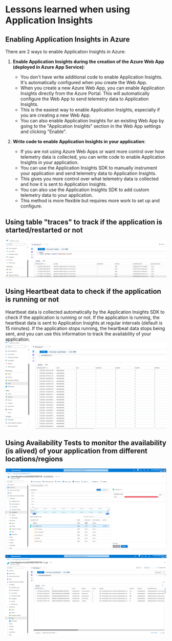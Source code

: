 # Lessons learned when using Application Insights

## Enabling Application Insights in Azure
There are 2 ways to enable Application Insights in Azure:
1. **Enable Application Insights during the creation of the Azure Web App (deployed in Azure App Service)**:
	* You don't have write additional code to enable Application Insights. It's automatically configured when you create the Web App.
	* When you create a new Azure Web App, you can enable Application Insights directly from the Azure Portal. This will automatically configure the Web App to send telemetry data to Application Insights.
	* This is the easiest way to enable Application Insights, especially if you are creating a new Web App.
	* You can also enable Application Insights for an existing Web App by going to the "Application Insights" section in the Web App settings and clicking "Enable".

2. **Write code to enable Application Insights in your application**:
	* If you are not using Azure Web Apps or want more control over how telemetry data is collected, you can write code to enable Application Insights in your application.
	* You can use the Application Insights SDK to manually instrument your application and send telemetry data to Application Insights.
	* This gives you more control over what telemetry data is collected and how it is sent to Application Insights.
	* You can also use the Application Insights SDK to add custom telemetry data to your application.
	* This method is more flexible but requires more work to set up and configure.

## Using table "traces" to track if the application is started/restarted or not
![Application Insights Traces](./Images/azure-appinsight-traces-app-started.PNG)

## Using Heartbeat data to check if the application is running or not
Heartbeat data is collected automatically by the Application Insights SDK to check if the application is running or not. 
If the application is running, the heartbeat data is sent to Application Insights at regular intervals (default is 15 minutes). 
If the application stops running, the heartbeat data stops being sent, and you can use this information to track the availability of your application.
![Application Insights Heartbeat](./Images/azure-appinsight-heartbeat.PNG)

## Using Availability Tests to monitor the availability (is alived) of your application from different locations/regions

![Application Insights Availability](./Images/azure-appinsight-availabilty-test.png)

![Application Insights Availability Result](./Images/azure-appinsight-availabilty-results.png)

